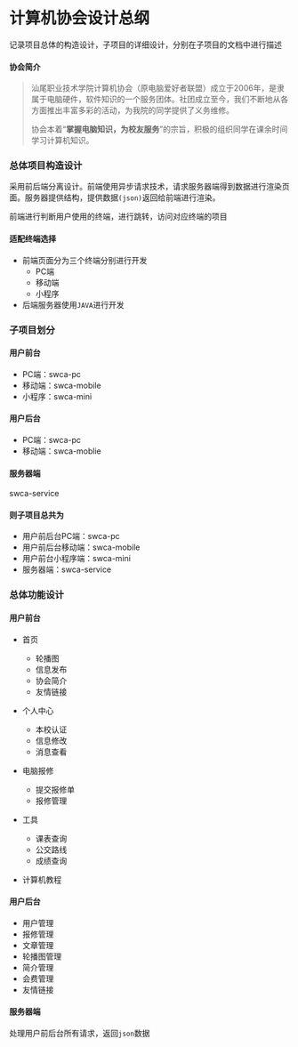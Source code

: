 # 计算机协会设计总纲

记录项目总体的构造设计，子项目的详细设计，分别在子项目的文档中进行描述

#### 协会简介

> 汕尾职业技术学院计算机协会（原电脑爱好者联盟）成立于2006年，是隶属于电脑硬件，软件知识的一个服务团体。社团成立至今，我们不断地从各方面推出丰富多彩的活动，为我院的同学提供了义务维修。
>
> 协会本着“**掌握电脑知识，为校友服务**”的宗旨，积极的组织同学在课余时间学习计算机知识。



### 总体项目构造设计

采用前后端分离设计。前端使用异步请求技术，请求服务器端得到数据进行渲染页面。服务器提供结构，提供数据`(json)`返回给前端进行渲染。

前端进行判断用户使用的终端，进行跳转，访问对应终端的项目

#### 适配终端选择

* 前端页面分为三个终端分别进行开发
  * PC端
  * 移动端
  * 小程序
* 后端服务器使用`JAVA`进行开发



### 子项目划分

#### 用户前台

* PC端：swca-pc
* 移动端：swca-mobile
* 小程序：swca-mini

#### 用户后台

* PC端：swca-pc
* 移动端：swca-moblie

#### 服务器端

swca-service

#### 则子项目总共为

* 用户前后台PC端：swca-pc
* 用户前后台移动端：swca-mobile
* 用户前台小程序端：swca-mini
* 服务器端：swca-service



### 总体功能设计

#### 用户前台

* 首页
  * 轮播图
  * 信息发布
  * 协会简介
  * 友情链接
* 个人中心
  * 本校认证
  * 信息修改
  * 消息查看

* 电脑报修
  * 提交报修单
  * 报修管理
* 工具
  * 课表查询
  * 公交路线
  * 成绩查询
* 计算机教程

#### 用户后台

* 用户管理
* 报修管理
* 文章管理
* 轮播图管理
* 简介管理
* 会费管理
* 友情链接

#### 服务器端

处理用户前后台所有请求，返回`json`数据